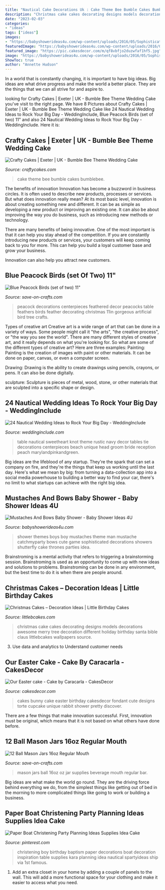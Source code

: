 ```yaml
---
title: "Nautical Cake Decorations Uk : Cake Theme Bee Bumble Cakes Bumblebee"
description: "Christmas cake cakes decorating designs models decorations awesome merry tree decoration different holiday birthday santa bible claus littlebcakes wallpapers source"
date: "2023-02-03"
categories:
- "ideas"
tags: ["ideas"]
images:
- "https://babyshowerideas4u.com/wp-content/uploads/2016/05/Sophisticated-Mustaches-And-Bows-Baby-Shower-Tall-Cake-600x899.jpg"
featuredImage: "https://babyshowerideas4u.com/wp-content/uploads/2016/05/Sophisticated-Mustaches-And-Bows-Baby-Shower-Tall-Cake-600x899.jpg"
featured_image: "https://pic.cakesdecor.com/m/qf8vbfjo2duzwfaf1hf5.jpg"
image: "https://babyshowerideas4u.com/wp-content/uploads/2016/05/Sophisticated-Mustaches-And-Bows-Baby-Shower-Tall-Cake-600x899.jpg"
ShowToc: true
author: "Annette Hudson"
---
```



In a world that is constantly changing, it is important to have big ideas. Big ideas are what drive progress and make the world a better place. They are the things that we can all strive for and aspire to.

	

		
looking for Crafty Cakes | Exeter | UK - Bumble Bee Theme Wedding Cake you've visit to the right page. We have 8 Pictures about Crafty Cakes | Exeter | UK - Bumble Bee Theme Wedding Cake like 24 Nautical Wedding Ideas to Rock Your Big Day - WeddingInclude, Blue Peacock Birds (set of two) 11&quot; and also 24 Nautical Wedding Ideas to Rock Your Big Day - WeddingInclude. Here it is:
		
    
## Crafty Cakes | Exeter | UK - Bumble Bee Theme Wedding Cake

<img loading=lazy src="https://cdn.shopify.com/s/files/1/0850/9016/products/BumbleBee_Theme_Wedding_Cake.JPG?v=1541264456" onerror="this.onerror=null;this.src='https://tse2.mm.bing.net/th?id=OIP.rcAElPBYV1sMKHH5P3K4LAHaJ4&amp;pid=15.1';" alt="Crafty Cakes | Exeter | UK - Bumble Bee Theme Wedding Cake">

_Source: craftycakes.com_

>cake theme bee bumble cakes bumblebee. 

	

The benefits of innovation
Innovation has become a buzzword in business circles. It is often used to describe new products, processes or services. But what does innovation really mean?
At its most basic level, innovation is about creating something new and different. It can be as simple as developing a new product or improving an existing one. It can also be about improving the way you do business, such as introducing new methods or technology.

There are many benefits of being innovative. One of the most important is that it can help you stay ahead of the competition. If you are constantly introducing new products or services, your customers will keep coming back to you for more. This can help you build a loyal customer base and grow your business.

Innovation can also help you attract new customers.

    
## Blue Peacock Birds (set Of Two) 11&quot;

<img loading=lazy src="https://d28xhcgddm1buq.cloudfront.net/product-images/peacock-decorations-11in-1.jpg" onerror="this.onerror=null;this.src='https://tse3.mm.bing.net/th?id=OIP.s9DeIMrsS-f_lsdVc-KnkwHaLG&amp;pid=15.1';" alt="Blue Peacock Birds (set of two) 11&quot;">

_Source: save-on-crafts.com_

>peacock decorations centerpieces feathered decor peacocks table feathers birds feather decorating christmas 11in gorgeous artificial bird tree crafts. 

	

Types of creative art
Creative art is a wide range of art that can be done in a variety of ways. Some people might call it "the arts", "the creative process", or "the way you see the world". There are many different styles of creative art, and it really depends on what you're looking for. So what are some of the different types of creative art? Here are three examples: 
Painting: Painting is the creation of images with paint or other materials. It can be done on paper, canvas, or even a computer screen.

Drawing: Drawing is the ability to create drawings using pencils, crayons, or pens. It can also be done digitally.

 sculpture: Sculpture is pieces of metal, wood, stone, or other materials that are sculpted into a specific shape or design.

    
## 24 Nautical Wedding Ideas To Rock Your Big Day - WeddingInclude

<img loading=lazy src="https://www.weddinginclude.com/wp-content/uploads/2017/08/Love-the-knot-decorating-the-sweetheart-table.jpg" onerror="this.onerror=null;this.src='https://tse3.mm.bing.net/th?id=OIP.xyAHG9TLFlvYU30T6qGzbwAAAA&amp;pid=15.1';" alt="24 Nautical Wedding Ideas to Rock Your Big Day - WeddingInclude">

_Source: weddinginclude.com_

>table nautical sweetheart knot theme rustic navy decor tables tie decorations centerpieces beach unique head groom bride reception peach marylandpinkandgreen. 

	

Big ideas are the lifeblood of any startup. They're the spark that can set a company on fire, and they're the things that keep us working until the last day. Here's what we mean by big: from turning a data-collection app into a social media powerhouse to building a better way to find your car, there's no limit to what startups can achieve with the right big idea.

    
## Mustaches And Bows Baby Shower - Baby Shower Ideas 4U

<img loading=lazy src="https://babyshowerideas4u.com/wp-content/uploads/2016/05/Sophisticated-Mustaches-And-Bows-Baby-Shower-Tall-Cake-600x899.jpg" onerror="this.onerror=null;this.src='https://tse3.mm.bing.net/th?id=OIP.LDc9f1pqxYLtfHarzJMeCgHaLG&amp;pid=15.1';" alt="Mustaches And Bows Baby Shower - Baby Shower Ideas 4U">

_Source: babyshowerideas4u.com_

>shower themes boys boy mustaches theme man mustache catchmyparty bows cute game sophisticated decorations showers shutterfly cake thrones parties idea. 

	

Brainstroming is a mental activity that refers to triggering a brainstorming session. Brainstroming is used as an opportunity to come up with new ideas and solutions to problems. Brainstroming can be done in any environment, but the best time to do it is when there are people around.

    
## Christmas Cakes – Decoration Ideas | Little Birthday Cakes

<img loading=lazy src="http://www.littlebcakes.com/wp-content/uploads/2014/02/Christmas-Cake-Ideas-1024x936.jpg" onerror="this.onerror=null;this.src='https://tse3.mm.bing.net/th?id=OIP.q6FWFYU8k1tmgy_gy14ptAHaGx&amp;pid=15.1';" alt="Christmas Cakes – Decoration Ideas | Little Birthday Cakes">

_Source: littlebcakes.com_

>christmas cake cakes decorating designs models decorations awesome merry tree decoration different holiday birthday santa bible claus littlebcakes wallpapers source. 

	

3. Use data and analytics to Understand customer needs 

    
## Our Easter Cake - Cake By Caracarla - CakesDecor

<img loading=lazy src="https://pic.cakesdecor.com/m/qf8vbfjo2duzwfaf1hf5.jpg" onerror="this.onerror=null;this.src='https://tse1.mm.bing.net/th?id=OIP.c1Y1tOgt0t15ePPRlt5iLgHaJ3&amp;pid=15.1';" alt="Our Easter cake - Cake by Caracarla - CakesDecor">

_Source: cakesdecor.com_

>cakes bunny cake easter birthday cakesdecor fondant cute designs torte cupcake unique rabbit shower pretty discover. 

	

There are a few things that make innovation successful. First, innovation must be original, which means that it is not based on what others have done before.

    
## 12 Ball Mason Jars 16oz Regular Mouth

<img loading=lazy src="https://d28xhcgddm1buq.cloudfront.net/product-images/16-oz-mason-jar1406.jpg" onerror="this.onerror=null;this.src='https://tse1.mm.bing.net/th?id=OIP.cGnHaaCyMRP7yKbDCCU99AHaLH&amp;pid=15.1';" alt="12 Ball Mason Jars 16oz Regular Mouth">

_Source: save-on-crafts.com_

>mason jars ball 16oz oz jar supplies beverage mouth regular bar. 

	

Big ideas are what make the world go round. They are the driving force behind everything we do, from the simplest things like getting out of bed in the morning to more complicated things like going to work or building a business.

    
## Paper Boat Christening Party Planning Ideas Supplies Idea Cake

<img loading=lazy src="https://i.pinimg.com/736x/c1/19/d0/c119d07e3307c40a2bc4905b843a999c--baptism-party-decorations-boy-baptism-party.jpg" onerror="this.onerror=null;this.src='https://tse2.mm.bing.net/th?id=OIP._mJXXLueUIdGy3APHxhgmgHaLK&amp;pid=15.1';" alt="Paper Boat Christening Party Planning Ideas Supplies Idea Cake">

_Source: pinterest.com_

>christening boy birthday baptism paper decorations boat decoration inspiration table supplies kara planning idea nautical spartyideas ship via 1st famous. 

	

1. Add an extra closet in your home by adding a couple of panels to the wall. This will add a more functional space for your clothing and make it easier to access what you need.

